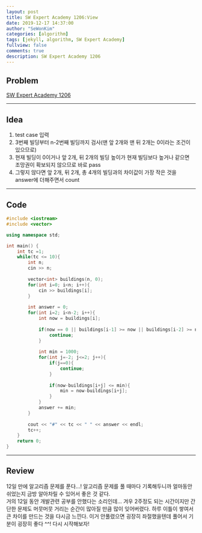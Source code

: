 ```yaml
---
layout: post
title: SW Expert Academy 1206:View
date: 2019-12-17 14:37:00
author: "SeWonKim"
categories: [algorithm]
tags: [jekyll, algorithm, SW Expert Academy]
fullview: false
comments: true
description: SW Expert Academy 1206
---
```


## Problem

[SW Expert Academy 1206](https://swexpertacademy.com/main/solvingProblem/solvingProblem.do)

---

## Idea

1. test case 입력
2. 3번째 빌딩부터 n-2번째 빌딩까지 검사(맨 앞 2개와 맨 뒤 2개는 0이라는 조건이 있으므로)
3. 현재 빌딩이 0이거나 앞 2개, 뒤 2개의 빌딩 높이가 현재 빌딩보다 높거나 같으면 조망권이 확보되지 않으므로 바로 pass
4. 그렇지 않다면 앞 2개, 뒤 2개, 총 4개의 빌딩과의 차이값이 가장 작은 것을 answer에 더해주면서 count 

---

## Code
```cpp
#include <iostream>
#include <vector>

using namespace std;

int main() {
    int tc =1;
    while(tc <= 10){
        int n;
        cin >> n;
        
        vector<int> buildings(n, 0);
        for(int i=0; i<n; i++){
   			cin >> buildings[i];
        }
        
        int answer = 0;
        for(int i=2; i<n-2; i++){
            int now = buildings[i];
            
            if(now == 0 || buildings[i-1] >= now || buildings[i-2] >= now || buildings[i+1] >= now || buildings[i+2] >= now){
                continue;
            } 
            
            int min = 1000;
            for(int j=-2; j<=2; j++){
                if(j==0){
                	continue;
                }
                
                if(now-buildings[i+j] <= min){
                	min = now-buildings[i+j];
                }
            }
            answer += min;
        }
                
        cout << "#" << tc << " " << answer << endl;
        tc++;
    }
	return 0;
}
```

---

## Review

12일 만에 알고리즘 문제를 푼다...! 알고리즘 문제를 풀 때마다 기록해두니까 얼마동안 쉬었는지 금방 알아차릴 수 있어서 좋은 것 같다.      
거의 12일 동안 개발관련 공부를 안했다는 소리인데... 겨우 2주정도 되는 시간이지만 간단한 문제도 머뭇머뭇 거리는 순간이 많아질 만큼 많이 잊어버렸다. 하루 이틀이 쌓여서 큰 차이를 만드는 것을 다시금 느낀다. 이거 안풀렸으면 굉장히 좌절했을텐데 풀어서 기분이 굉장히 좋다 ^^! 다시 시작해보자!